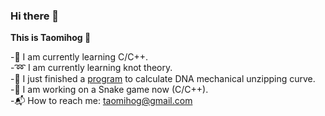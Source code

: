 ### Hi there 👋
**This is Taomihog :hedgehog:**  

-:pig_nose: I am currently learning C/C++.  
-:loop: I am currently learning knot theory.  
-:dna: I just finished a [program](https://github.com/Taomihog/unzipDNA) to calculate DNA mechanical unzipping curve.  
-:snake: I am working on a Snake game now (C/C++).  
-:mailbox_with_mail: How to reach me: taomihog@gmail.com

<!--
**Taomihog/Taomihog** is a ✨ _special_ ✨ repository because its `README.md` (this file) appears on your GitHub profile.

Here are some ideas to get you started:

- 🔭 I’m currently working on ...
- 🌱 I’m currently learning ...
- 👯 I’m looking to collaborate on ...
- 🤔 I’m looking for help with ...
- 💬 Ask me about ...
- 📫 How to reach me: ...
- 😄 Pronouns: ...
- ⚡ Fun fact: ...
-->
